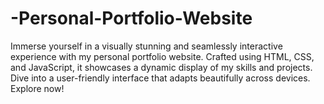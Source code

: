 # -Personal-Portfolio-Website
Immerse yourself in a visually stunning and seamlessly interactive experience with my personal portfolio website. Crafted using HTML, CSS, and JavaScript, it showcases a dynamic display of my skills and projects. Dive into a user-friendly interface that adapts beautifully across devices. Explore now!

